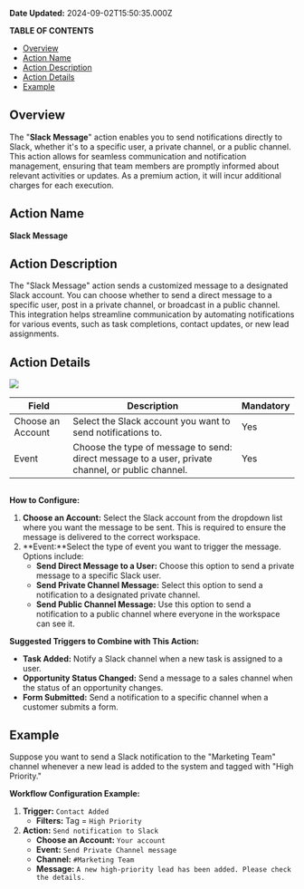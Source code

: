 **Date Updated:** 2024-09-02T15:50:35.000Z

**TABLE OF CONTENTS**

* [Overview](#Overview)
* [Action Name](#Action-Name)
* [Action Description](#Action-Description)
* [Action Details](#Action-Details)
* [Example](#Example)

##   

## Overview

The "**Slack Message**" action enables you to send notifications directly to Slack, whether it's to a specific user, a private channel, or a public channel. This action allows for seamless communication and notification management, ensuring that team members are promptly informed about relevant activities or updates. As a premium action, it will incur additional charges for each execution.

  
## Action Name

**Slack Message**

  
## Action Description

The "Slack Message" action sends a customized message to a designated Slack account. You can choose whether to send a direct message to a specific user, post in a private channel, or broadcast in a public channel. This integration helps streamline communication by automating notifications for various events, such as task completions, contact updates, or new lead assignments.

  
## Action Details

  
![](https://s3.amazonaws.com/cdn.freshdesk.com/data/helpdesk/attachments/production/155032062796/original/Vjk7HtsO6kWQ_NA8iL2v4xpUlr6s6wuCmw.png?1725272305)

  
| Field             | Description                                                                                       | Mandatory |
| ----------------- | ------------------------------------------------------------------------------------------------- | --------- |
| Choose an Account | Select the Slack account you want to send notifications to.                                       | Yes       |
| Event             | Choose the type of message to send: direct message to a user, private channel, or public channel. | Yes       |

##   

**How to Configure:**

1. **Choose an Account:** Select the Slack account from the dropdown list where you want the message to be sent. This is required to ensure the message is delivered to the correct workspace.
2. **Event:**Select the type of event you want to trigger the message. Options include:  
   * **Send Direct Message to a User:** Choose this option to send a private message to a specific Slack user.  
   * **Send Private Channel Message:** Select this option to send a notification to a designated private channel.  
   * **Send Public Channel Message:** Use this option to send a notification to a public channel where everyone in the workspace can see it.

  
**Suggested Triggers to Combine with This Action:**

* **Task Added:** Notify a Slack channel when a new task is assigned to a user.
* **Opportunity Status Changed:** Send a message to a sales channel when the status of an opportunity changes.
* **Form Submitted:** Send a notification to a specific channel when a customer submits a form.

## Example

Suppose you want to send a Slack notification to the "Marketing Team" channel whenever a new lead is added to the system and tagged with "High Priority."

  
**Workflow Configuration Example:**

1. **Trigger:** `Contact Added`  
   * **Filters:** Tag = `High Priority`
2. **Action:** `Send notification to Slack`  
   * **Choose an Account:** `Your account`  
   * **Event:** `Send Private Channel message`  
   * **Channel:** `#Marketing Team`  
   * **Message:** `A new high-priority lead has been added. Please check the details.`
